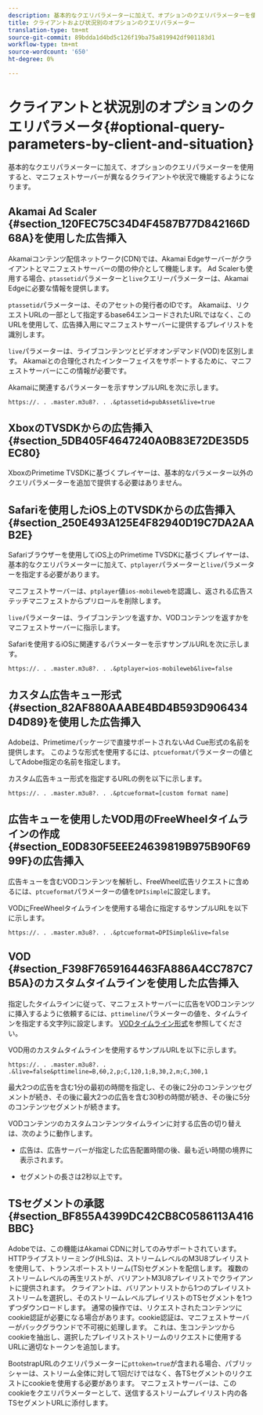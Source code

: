```yaml
---
description: 基本的なクエリパラメーターに加えて、オプションのクエリパラメーターを使用すると、マニフェストサーバーが異なるクライアントや状況で機能するようになります。
title: クライアントおよび状況別のオプションのクエリパラメーター
translation-type: tm+mt
source-git-commit: 89bdda1d4bd5c126f19ba75a819942df901183d1
workflow-type: tm+mt
source-wordcount: '650'
ht-degree: 0%

---
```



# クライアントと状況別のオプションのクエリパラメータ{#optional-query-parameters-by-client-and-situation}

基本的なクエリパラメーターに加えて、オプションのクエリパラメーターを使用すると、マニフェストサーバーが異なるクライアントや状況で機能するようになります。

## Akamai Ad Scaler {#section_120FEC75C34D4F4587B77D842166D68A}を使用した広告挿入

Akamaiコンテンツ配信ネットワーク(CDN)では、Akamai Edgeサーバーがクライアントとマニフェストサーバーの間の仲介として機能します。 Ad Scalerも使用する場合、`ptassetid`パラメーターと`live`クエリーパラメーターは、Akamai Edgeに必要な情報を提供します。

`ptassetid`パラメーターは、そのアセットの発行者のIDです。 Akamaiは、リクエストURLの一部として指定するbase64エンコードされたURLではなく、このURLを使用して、広告挿入用にマニフェストサーバーに提供するプレイリストを識別します。

`live`パラメーターは、ライブコンテンツとビデオオンデマンド(VOD)を区別します。 Akamaiとの合理化されたインターフェイスをサポートするために、マニフェストサーバーにこの情報が必要です。

Akamaiに関連するパラメーターを示すサンプルURLを次に示します。

```
https://. . .master.m3u8?. . .&ptassetid=pubAsset&live=true
```

## XboxのTVSDKからの広告挿入{#section_5DB405F4647240A0B83E72DE35D5EC80}

XboxのPrimetime TVSDKに基づくプレイヤーは、基本的なパラメーター以外のクエリパラメーターを追加で提供する必要はありません。

## Safariを使用したiOS上のTVSDKからの広告挿入{#section_250E493A125E4F82940D19C7DA2AAB2E}

Safariブラウザーを使用してiOS上のPrimetime TVSDKに基づくプレイヤーは、基本的なクエリパラメーターに加えて、`ptplayer`パラメーターと`live`パラメーターを指定する必要があります。

マニフェストサーバーは、`ptplayer`値`ios-mobileweb`を認識し、返される広告ステッチマニフェストからプリロールを削除します。

`live`パラメーターは、ライブコンテンツを返すか、VODコンテンツを返すかをマニフェストサーバーに指示します。

Safariを使用するiOSに関連するパラメーターを示すサンプルURLを次に示します。

```URL
https://. . .master.m3u8?. . .&ptplayer=ios-mobileweb&live=false
```

## カスタム広告キュー形式{#section_82AF880AAABE4BD4B593D906434D4D89}を使用した広告挿入

Adobeは、Primetimeパッケージで直接サポートされないAd Cue形式の名前を提供します。 このような形式を使用するには、`ptcueformat`パラメーターの値としてAdobe指定の名前を指定します。

カスタム広告キュー形式を指定するURLの例を以下に示します。

```URL
https://. . .master.m3u8?. . .&ptcueformat=[custom format name]
```

## 広告キューを使用したVOD用のFreeWheelタイムラインの作成{#section_E0D830F5EEE24639819B975B90F6999F}の広告挿入

広告キューを含むVODコンテンツを解析し、FreeWheel広告リクエストに含めるには、`ptcueformat`パラメーターの値を`DPIsimple`に設定します。

VODにFreeWheelタイムラインを使用する場合に指定するサンプルURLを以下に示します。

```URL
https://. . .master.m3u8?. . .&ptcueformat=DPISimple&live=false
```

## VOD {#section_F398F7659164463FA886A4CC787C7B5A}のカスタムタイムラインを使用した広告挿入

指定したタイムラインに従って、マニフェストサーバーに広告をVODコンテンツに挿入するように依頼するには、`pttimeline`パラメーターの値を、タイムラインを指定する文字列に設定します。 [VODタイムライン形式](/help/primetime-ad-insertion/~old-msapi-topics/ms-changes-vod-timeline/ms-api-timeline-format.md)を参照してください。

VOD用のカスタムタイムラインを使用するサンプルURLを以下に示します。

```URL
https://. . .master.m3u8?. . .&live=false&pttimeline=B,60,2,p;C,120,1;B,30,2,m;C,300,1
```

最大2つの広告を含む1分の最初の時間を指定し、その後に2分のコンテンツセグメントが続き、その後に最大2つの広告を含む30秒の時間が続き、その後に5分のコンテンツセグメントが続きます。

VODコンテンツのカスタムコンテンツタイムラインに対する広告の切り替えは、次のように動作します。

* 広告は、広告サーバーが指定した広告配置時間の後、最も近い時間の境界に表示されます。

* セグメントの長さは2秒以上です。

## TSセグメントの承認{#section_BF855A4399DC42CB8C0586113A416BBC}

Adobeでは、この機能はAkamai CDNに対してのみサポートされています。 HTTPライブストリーミング(HLS)は、ストリームレベルのM3U8プレイリストを使用して、トランスポートストリーム(TS)セグメントを配信します。 複数のストリームレベルの再生リストが、バリアントM3U8プレイリストでクライアントに提供されます。 クライアントは、バリアントリストから1つのプレイリストストリームを選択し、そのストリームレベルプレイリストのTSセグメントを1つずつダウンロードします。 通常の操作では、リクエストされたコンテンツにcookie認証が必要になる場合があります。cookie認証は、マニフェストサーバーがバックグラウンドで不可視に処理します。 これは、生コンテンツからcookieを抽出し、選択したプレイリストストリームのリクエストに使用するURLに適切なトークンを追加します。

BootstrapURLのクエリパラメーターに`pttoken=true`が含まれる場合、パブリッシャーは、ストリーム全体に対して1回だけではなく、各TSセグメントのリクエストにcookieを使用する必要があります。 マニフェストサーバーは、このcookieをクエリパラメーターとして、送信するストリームプレイリスト内の各TSセグメントURLに添付します。
